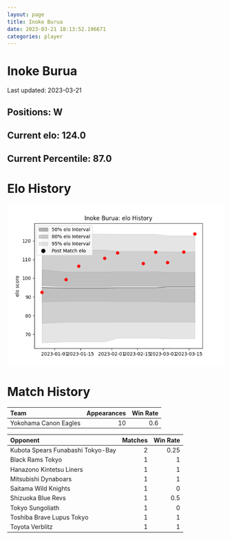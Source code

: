 ```yaml
---  
layout: page  
title: Inoke Burua  
date: 2023-03-21 18:13:52.196671  
categories: player  
---
```

# Inoke Burua


Last updated: 2023-03-21
## Positions: W

## Current elo: 124.0

## Current Percentile: 87.0

# Elo History


![elo history](history_InokeBurua.png)
# Match History


| Team                  |   Appearances |   Win Rate |
|:----------------------|--------------:|-----------:|
| Yokohama Canon Eagles |            10 |        0.6 |

| Opponent                          |   Matches |   Win Rate |
|:----------------------------------|----------:|-----------:|
| Kubota Spears Funabashi Tokyo-Bay |         2 |       0.25 |
| Black Rams Tokyo                  |         1 |       1    |
| Hanazono Kintetsu Liners          |         1 |       1    |
| Mitsubishi Dynaboars              |         1 |       1    |
| Saitama Wild Knights              |         1 |       0    |
| Shizuoka Blue Revs                |         1 |       0.5  |
| Tokyo Sungoliath                  |         1 |       0    |
| Toshiba Brave Lupus Tokyo         |         1 |       1    |
| Toyota Verblitz                   |         1 |       1    |
